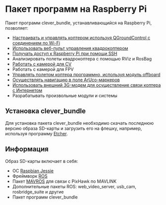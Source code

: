 Пакет программ на Raspberry Pi
===

Пакет программ clever_bundle, устанавливающийся на Raspberry Pi, позволяет:

* [Настраивать и управлять коптером используя QGroundControl с соединением по Wi-Fi](/docs/gcs_bridge.md)
* [Использовать веб-пульт управления квадрокоптером](/docs/web_rc.md)
* [Получать доступ к Raspberry Pi при помощи SSH](/docs/ssh.md)
* Анализировать полеты квадрокоптера с помощью RViz и RosBag
* [Работать с камерой для CV](/docs/camera.md)
* Работать с камерой для FPV
* [Управлять полетом коптера программно, используя модуль offboard](/docs/offboard.md)
* [Осуществлять навигацию в поле ArUco-маркеров](/docs/aruco.md)
* [Использовать внешний 3G-модем для осуществление связи коптера с Интернетом](/docs/3g.md)
* Разрабатывать произвольные модули и системы

Установка clever_bundle
---

Для установка пакета clever_bundle необходимо скачать последнюю версию образа SD-карты и загрузить его на флешку, например, используя программу [Etcher](https://etcher.io).

Информация
---

Образ SD-карты включает в себя:

* ОС [Raspbian Jessie](https://www.raspberrypi.org/downloads/raspbian/)
* Фреймворк [ROS](/docs/ros.md)
* Пакет [MAVROS](/docs/mavros.md) для связи с PixHawk по MAVLINK
* Дополнительные пакеты ROS: web_video_server, usb_cam, rosbridge_suite и другие
* Пакет программ clever_bundle
